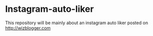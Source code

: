 # Instagram-auto-liker
This repository will be mainly about an instagram auto liker posted on http://wizblogger.com

